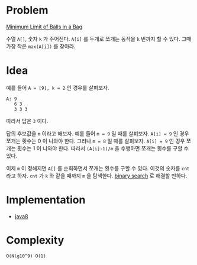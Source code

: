 # Problem

[Minimum Limit of Balls in a Bag](https://leetcode.com/problems/minimum-limit-of-balls-in-a-bag/)

수열 `A[]`, 숫자 `k` 가 주어진다. `A[i]` 를 두개로 쪼개는 동작을 `k`
번까지 할 수 있다. 그때 가장 작은 `max(A[i])` 를 찾아라.

# Idea

예를 들어 `A = [9], k = 2` 인 경우를 살펴보자.

```
A: 9
   6 3
   3 3 3
```

따라서 답은 `3` 이다.

답의 후보값을 `m` 이라고 해보자. 예를 들어 `m = 9` 일 때를 살펴보자. `A[i] = 9`
인 경우 쪼개는 횟수는 0 이 나와야 한다. 그러나 `m = 8` 일 때를 살펴보자. `A[i] =
9` 인 경우 쪼개는 횟수는 1 이 나와야 한다. 따라서 `(A[i]-1)/m` 을 수행하면
쪼개는 횟수를 구할 수 있다.

이제 `m` 이 정해지면 `A[]` 를 순회하면서 쪼개는 횟수를 구할 수 있다.
이것의 숫자를 `cnt` 라고 하자. `cnt` 가 `k` 와 같을 때까지 `m`
을 탐색한다. [binary search](/fundamentals/search/binarysearch/README.md) 로 해결할 만하다.

# Implementation

* [java8](Solution.java)

# Complexity

```
O(Nlg10^9) O(1)
```
